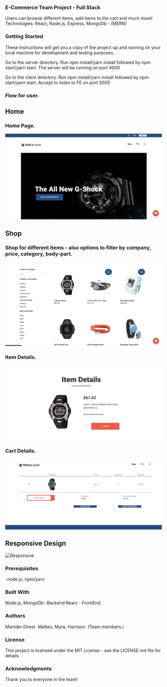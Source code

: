 
### E-Commerce Team Project - Full Stack

Users can browse different items, add items to the cart and much more!
Technologies: React, Node.js, Express, MongoDb - (MERN)

### Getting Started
These instructions will get you a copy of the project up and running on your local machine for development and testing purposes.

Go to the server directory. Run npm install/yarn install followed by npm start/yarn start. The server will be running on port 4000

Go to the client directory. Run npm install/yarn install followed by npm start/yarn start. Accept to listen to FE on port 3000

### Flow for user.

## Home
### Home Page.
<img src="Screenshots/Home.png" alt="Home">

## Shop
### Shop for different items - also options to filter by company, price, category, body-part.
<img src="Screenshots/Shop.png" alt="Shop">

### Item Details.
<img src="Screenshots/Item.png" alt="Item">

### Cart Details.
<img src="Screenshots/Cart.png" alt="Cart">




## Responsive Design
<img src="Screenshots/Responsive.png" alt="Responsive">

### Prerequisites
-node.js, npm/yarn

### Built With
Node.js, MongoDb- Backend
React - FrontEnd

### Authors
Manider Dheer.
Matteo, Myra, Harrison. (Team members.)

### License
This project is licensed under the MIT License - see the LICENSE.md file for details

### Acknowledgments
Thank you to everyone in the team!
